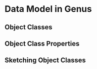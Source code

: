 # Data Model in Genus


## Object Classes

## Object Class Properties

## Sketching Object Classes 
